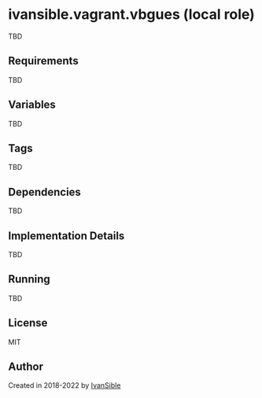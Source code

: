 # ivansible.vagrant.vbgues (local role)

TBD

## Requirements

TBD

## Variables

TBD

## Tags

TBD

## Dependencies

TBD

## Implementation Details

TBD

## Running

TBD

## License

MIT

## Author

Created in 2018-2022 by [IvanSible](https://github.com/ivansible)
